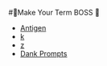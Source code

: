 #:crown:Make Your Term BOSS :crown:

* [Antigen](https://github.com/zsh-users/antigen)
* [k](https://github.com/rimraf/k)
* [z](https://github.com/rupa/z)
* [Dank Prompts](https://github.com/robbyrussell/oh-my-zsh/wiki/themes)
